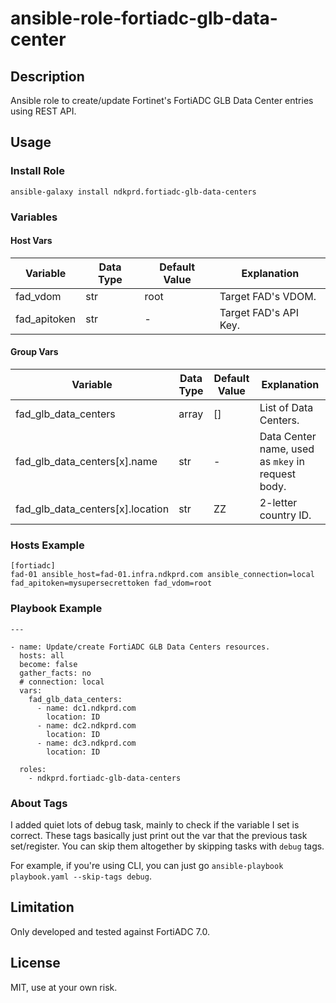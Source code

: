 # ansible-role-fortiadc-glb-data-center

## Description

Ansible role to create/update Fortinet's FortiADC GLB Data Center entries using REST API.

## Usage

### Install Role

```
ansible-galaxy install ndkprd.fortiadc-glb-data-centers
```

### Variables

#### Host Vars

| Variable | Data Type | Default Value | Explanation |
|----------|-----------|---------------|-------------|
| fad_vdom | str | root | Target FAD's VDOM. |
| fad_apitoken | str | - | Target FAD's API Key. |

#### Group Vars

| Variable | Data Type | Default Value | Explanation |
|----------|-----------|---------------|-------------|
| fad_glb_data_centers | array | [] | List of Data Centers. |
| fad_glb_data_centers[x].name | str | - | Data Center name, used as `mkey` in request body. |
| fad_glb_data_centers[x].location | str | ZZ | 2-letter country ID. |

### Hosts Example

```
[fortiadc]
fad-01 ansible_host=fad-01.infra.ndkprd.com ansible_connection=local fad_apitoken=mysupersecrettoken fad_vdom=root
```

### Playbook Example

```
---

- name: Update/create FortiADC GLB Data Centers resources.
  hosts: all
  become: false
  gather_facts: no
  # connection: local
  vars:
    fad_glb_data_centers:
      - name: dc1.ndkprd.com
        location: ID
      - name: dc2.ndkprd.com
        location: ID
      - name: dc3.ndkprd.com
        location: ID

  roles:
    - ndkprd.fortiadc-glb-data-centers

```

### About Tags

I added quiet lots of debug task, mainly to check if the variable I set is correct. These tags basically just print out the var that the previous task set/register. You can skip them altogether by skipping tasks with `debug` tags.

For example, if you're using CLI, you can just go `ansible-playbook playbook.yaml --skip-tags debug`.

## Limitation

Only developed and tested against FortiADC 7.0.

## License

MIT, use at your own risk.
